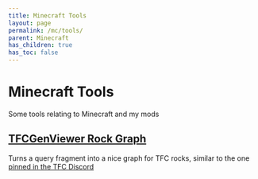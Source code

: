 ```yaml
---
title: Minecraft Tools
layout: page
permalink: /mc/tools/
parent: Minecraft
has_children: true
has_toc: false
---
```


# Minecraft Tools

Some tools relating to Minecraft and my mods

## [TFCGenViewer Rock Graph](tfcgv_rock_graph/)

Turns a query fragment into a nice graph for TFC rocks, similar to the one [pinned in the TFC Discord](https://discord.com/channels/432522930610765835/432527966266851339/1258857977725845505)
